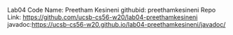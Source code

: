 Lab04 Code
Name: Preetham Kesineni githubid: preethamkesineni
Repo Link: https://github.com/ucsb-cs56-w20/lab04-preethamkesineni
javadoc:https://ucsb-cs56-w20.github.io/lab04-preethamkesineni/javadoc/
